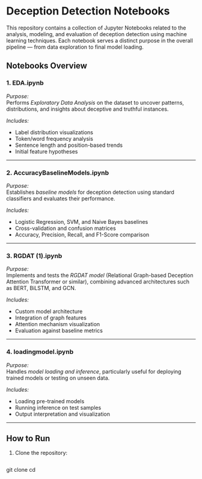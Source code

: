 # Deception Detection Notebooks

This repository contains a collection of Jupyter Notebooks related to the analysis, modeling, and evaluation of deception detection using machine learning techniques. Each notebook serves a distinct purpose in the overall pipeline — from data exploration to final model loading.

## Notebooks Overview

### 1. EDA.ipynb
*Purpose:*  
Performs *Exploratory Data Analysis* on the dataset to uncover patterns, distributions, and insights about deceptive and truthful instances.

*Includes:*
- Label distribution visualizations  
- Token/word frequency analysis  
- Sentence length and position-based trends  
- Initial feature hypotheses

---

### 2. AccuracyBaselineModels.ipynb
*Purpose:*  
Establishes *baseline models* for deception detection using standard classifiers and evaluates their performance.

*Includes:*
- Logistic Regression, SVM, and Naive Bayes baselines  
- Cross-validation and confusion matrices  
- Accuracy, Precision, Recall, and F1-Score comparison

---

### 3. RGDAT (1).ipynb
*Purpose:*  
Implements and tests the *RGDAT model* (Relational Graph-based Deception Attention Transformer or similar), combining advanced architectures such as BERT, BiLSTM, and GCN.

*Includes:*
- Custom model architecture  
- Integration of graph features  
- Attention mechanism visualization  
- Evaluation against baseline metrics

---

### 4. loadingmodel.ipynb
*Purpose:*  
Handles *model loading and inference*, particularly useful for deploying trained models or testing on unseen data.

*Includes:*
- Loading pre-trained models  
- Running inference on test samples  
- Output interpretation and visualization

---

## How to Run

1. Clone the repository:
   ```bash
 git clone <repo-url>
   cd <repo-name>
